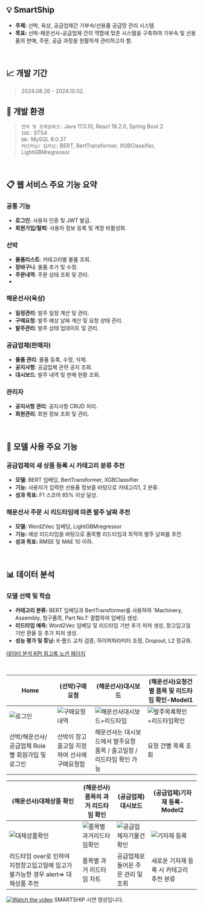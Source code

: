 
## 💡 SmartShip
- **주제:** 선박, 육상, 공급업체간 기부속/선용품 공급망 관리 시스템
- **목표:** 선박-해운선사-공급업체 간의 역할에 맞춘 시스템을 구축하여 기부속 및 선용품의 판매, 주문, 공급 과정을 원활하게 관리하고자 함.

<!-- 여기에 공백을 추가합니다 -->
&nbsp;

## 📈 개발 기간
> 2024.08.26 - 2024.10.02.

## 🔧 개발 환경
> `언어 및 프레임워크:` Java 17.0.10, React 18.2.0, Spring Boot 2  
> `IDE:` STS4  
> `DB:` MySQL 8.0.37  
> `머신러닝/ 딥러닝:` BERT, BertTransformer, XGBClassifier, LightGBMregressor

<!-- 여기에 공백을 추가합니다 -->
&nbsp;
  
## 📋 웹 서비스 주요 기능 요약
### 공통 기능
- **로그인**: 사용자 인증 및 JWT 발급.
- **회원가입/탈퇴**: 사용자 정보 등록 및 계정 비활성화.

### 선박
- **물품리스트**: 카테고리별 물품 조회.
- **장바구니**: 물품 추가 및 수정.
- **주문내역**: 주문 상태 조회 및 관리.
- 
### 해운선사(육상)
- **일정관리**: 발주 일정 계산 및 관리.
- **구매요청**: 발주 예상 날짜 계산 및 요청 상태 관리.
- **발주관리**: 발주 상태 업데이트 및 관리.

### 공급업체(판매자)
- **물품 관리**: 물품 등록, 수정, 삭제.
- **공지사항**: 공급업체 관련 공지 조회.
- **대시보드**: 발주 내역 및 판매 현황 조회.

### 관리자
- **공지사항 관리**: 공지사항 CRUD 처리.
- **회원관리**: 회원 정보 조회 및 관리.

<!-- 여기에 공백을 추가합니다 -->
&nbsp;

## 📌 모델 사용 주요 기능
### 공급업체의 새 상품 등록 시 카테고리 분류 추천
- **모델:** BERT 임베딩, BertTransformer, XGBClassifier
- **기능:** 사용자가 입력한 선용품 정보를 바탕으로 카테고리1, 2 분류.
- **성과 목표:** F1 스코어 85% 이상 달성.

### 해운선사 주문 시 리드타임에 따른 발주 날짜 추천
- **모델:** Word2Vec 임베딩, LightGBMregressor
- **기능:** 예상 리드타임을 바탕으로 품목별 리드타임과 최적의 발주 날짜를 추천.
- **성과 목표:** RMSE 및 MAE 10 이하.

<!-- 여기에 공백을 추가합니다 -->
&nbsp;

## 📊 데이터 분석
### 모델 선택 및 학습
- **카테고리 분류:** BERT 임베딩과 BertTransformer를 사용하여 'Machinery, Assembly, 청구품목, Part No.1' 결합하여 임베딩 생성.
- **리드타임 예측:** Word2Vec 임베딩 및 리드타임 기반 추가 피처 생성, 창고입고일 기반 환율 등 추가 피처 생성.
- **성능 평가 및 튜닝:** K-폴드 교차 검증, 하이퍼파라미터 조정, Dropout, L2 정규화.

[데이터 분석 KPI 회고록 노션 페이지](https://www.notion.so/f881a47083ea4b4295ce94f2be6a3920)

<!-- 여기에 공백을 추가합니다 -->
&nbsp;
 
|Home|(선박)구매요청|(해운선사)대시보드|(해운선사)요청건별 품목 및 리드타임 확인-Model1|
|---|---|---|---|
|![로그인](https://github.com/user-attachments/assets/7e08dd1d-02d2-42ba-92b7-5e58028ef9ba)|![구매요청내역](https://github.com/user-attachments/assets/4409c019-2d13-4aba-8f91-ab03d3913868)|![해운선사대시보드+리드타임](https://github.com/user-attachments/assets/5de51580-b91c-459c-a8f8-c6bc43b828a1)|![발주목록확인+리드타임확인](https://github.com/user-attachments/assets/49229cf7-4cb4-446d-83f9-131d2eee12ec)|
|선박/해운선사/공급업체 Role 별 회원가입 및 로그인 |선박이 창고출고일 지정하여 선사에 구매요청함|해운선사는 대시보드에서 발주요청 품목 / 출고일정 / 리드타임 확인 가능|요청 건별 목록 조회|

|(해운선사)대체상품 확인 |(해운선사)품목의 과거 리드타임 확인 |(공급업체)대시보드|(공급업체)기자재 등록-Model2|
|---|---|---|---| 
|![대체상품확인](https://github.com/user-attachments/assets/99bf4390-e584-4502-8d21-8c8dd4601ad9)|![품목별 과거리드타임확인](https://github.com/user-attachments/assets/62a2a0b7-f608-4c2e-8c55-73b0a2b086be)|![공급업체자기물건확인](https://github.com/user-attachments/assets/eeaffd17-445b-4a57-8798-cd2ac655d3fb)|![기자재 등록](https://github.com/user-attachments/assets/138ce76c-397f-4d4c-9c85-9738280ed41c)|
|리드타임 over로 인하여 지정창고입고일에 입고가 불가능한 경우 alert=> 대체상품 추천|품목별 과거 리드타임 차트|공급업체로 들어온 주문 관리 및 조회|새로운 기자재 등록 시 카테고리 추천 분류|

[![Watch the video](https://github.com/user-attachments/assets/37ef937e-c45e-415d-8793-32359c2f86ed)](https://www.youtube.com/watch?v=drF5rMgZzB0)
SMARTSHIP 시연 영상입니다.


